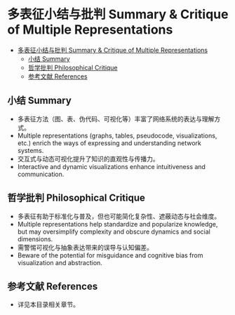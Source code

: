 # 多表征小结与批判 Summary & Critique of Multiple Representations


<!-- TOC START -->

- [多表征小结与批判 Summary & Critique of Multiple Representations](#多表征小结与批判-summary-critique-of-multiple-representations)
  - [小结 Summary](#小结-summary)
  - [哲学批判 Philosophical Critique](#哲学批判-philosophical-critique)
  - [参考文献 References](#参考文献-references)

<!-- TOC END -->

## 小结 Summary

- 多表征方法（图、表、伪代码、可视化等）丰富了网络系统的表达与理解方式。
- Multiple representations (graphs, tables, pseudocode, visualizations, etc.) enrich the ways of expressing and understanding network systems.
- 交互式与动态可视化提升了知识的直观性与传播力。
- Interactive and dynamic visualizations enhance intuitiveness and communication.

## 哲学批判 Philosophical Critique

- 多表征有助于标准化与普及，但也可能简化复杂性、遮蔽动态与社会维度。
- Multiple representations help standardize and popularize knowledge, but may oversimplify complexity and obscure dynamics and social dimensions.
- 需警惕可视化与抽象表达带来的误导与认知偏差。
- Beware of the potential for misguidance and cognitive bias from visualization and abstraction.

## 参考文献 References

- 详见本目录相关章节。
